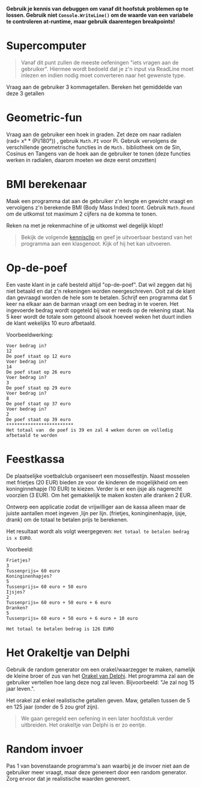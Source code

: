 **Gebruik je kennis van debuggen om vanaf dit hoofstuk problemen op te lossen. Gebruik niet ``Console.WriteLine()`` om de waarde van een variabele te controleren at-runtime, maar gebruik daarentegen breakpoints!**

# Supercomputer
> Vanaf dit punt zullen  de meeste oefeningen "iets vragen aan de gebruiker". Hiermee wordt bedoeld dat je z'n input via ReadLine moet inlezen en indien nodig moet converteren naar het gewenste type.

Vraag aan de gebruiker 3 kommagetallen. Bereken het gemiddelde van deze 3 getallen

# Geometric-fun
Vraag aan de gebruiker een hoek in graden. Zet deze om naar radialen (rad= x° * (Pi/180°)) , gebruik ``Math.PI`` voor Pi. Gebruik vervolgens de verschillende geometrische functies in de ``Math.`` bibliotheek om de Sin, Cosinus en Tangens van de hoek aan de gebruiker te tonen (deze functies werken in radialen, daarom moeten we deze eerst omzetten)

# BMI berekenaar
Maak een programma dat aan de gebruiker z'n lengte en gewicht vraagt en vervolgens z'n berekende BMI (Body Mass Index) toont.
 Gebruik ``Math.Round`` om de uitkomst tot maximum 2 cijfers na de komma te tonen.

 Reken na met je rekenmachine of je uitkomst wel degelijk klopt!

>Bekijk de volgende [kennisclip](https://ap.cloud.panopto.eu/Panopto/Pages/Viewer.aspx?id=6381a023-ae87-4662-91ed-a969006d3d9b) en geef je uitvoerbaar bestand van het programma aan een klasgenoot. Kijk of hij het kan uitvoeren.

# Op-de-poef
Een vaste klant in je café besteld altijd "op-de-poef". Dat wil zeggen dat hij niet betaald en dat z'n rekeningen worden neergeschreven. Ooit zal de klant dan gevraagd worden de hele som te betalen.
Schrijf een programma dat 5 keer na elkaar aan de barman vraagt om een bedrag in te voeren. Het ingevoerde bedrag wordt opgeteld bij wat er reeds op de rekening staat. Na 5 keer wordt de totale som getoond alsook hoeveel weken het duurt indien de klant wekelijks 10 euro afbetaald.

Voorbeeldwerking:
```text
Voer bedrag in?
12
De poef staat op 12 euro
Voer bedrag in?
14
De poef staat op 26 euro
Voer bedrag in?
3
De poef staat op 29 euro
Voer bedrag in?
8
De poef staat op 37 euro
Voer bedrag in?
2
De poef staat op 39 euro
*************************
Het totaal van  de poef is 39 en zal 4 weken duren om volledig afbetaald te worden
```


# Feestkassa
De plaatselijke voetbalclub organiseert een mosselfestijn. Naast mosselen met frietjes (20 EUR) bieden ze voor de kinderen de mogelijkheid om een koninginnehapje (10 EUR) te kiezen. Verder is er een ijsje als nagerecht voorzien (3 EUR). Om het gemakkelijk te maken kosten alle dranken 2 EUR.


Ontwerp een applicatie zodat de vrijwilliger aan de kassa alleen maar de juiste aantallen moet ingeven ,lijn per lijn. (frietjes, koninginenhapje, ijsje, drank) om de totaal te betalen prijs te berekenen. 

Het resultaat wordt als volgt weergegeven: ``Het totaal te betalen bedrag is x EURO``.

Voorbeeld:
```
Frietjes?
3   
Tussenprijs= 60 euro
Koninginenhapjes?
5
Tussenprijs= 60 euro + 50 euro
Ijsjes?
2
Tussenprijs= 60 euro + 50 euro + 6 euro
Dranken?
5
Tussenprijs= 60 euro + 50 euro + 6 euro + 10 euro

Het totaal te betalen bedrag is 126 EURO
```

 # Het Orakeltje van Delphi
 Gebruik de random generator om een orakel/waarzegger te maken, namelijk de kleine broer of zus van het [Orakel van Delphi](https://nl.wikipedia.org/wiki/Orakel_van_Delphi). Het programma zal aan de gebruiker vertellen hoe lang deze nog zal leven. Bijvoorbeeld: "Je zal nog 15 jaar leven.".
 
 Het orakel zal enkel realistische getallen geven. Maw, getallen tussen de 5 en 125 jaar (onder de 5 zou grof zijn).

 > We gaan geregeld een oefening in een later hoofdstuk verder uitbreiden. Het orakeltje van Delphi is er zo eentje.

 # Random invoer
 Pas 1 van bovenstaande programma's aan waarbij je de invoer niet aan de gebruiker meer vraagt, maar deze genereert door een random generator. Zorg ervoor dat je realistische waarden genereert.